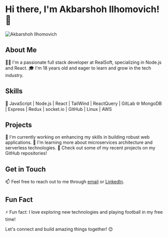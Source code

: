 # Hi there, I'm Akbarshoh Ilhomovich! 👋

![Akbarshoh Ilhomovich](https://th.bing.com/th/id/OIG1.xcA8sfagVZoq8_khdrXu?w=173&h=173&c=6&r=0&o=5&pid=ImgGn)

## About Me

👨‍💻 I'm a passionate full stack developer at RealSoft, specializing in Node.js and React.
🎓 I'm 18 years old and eager to learn and grow in the tech industry.

## Skills

🚀 JavaScript | Node.js | React | TailWind | ReactQuery | GitLab
🌐 MongoDB | Express | Redux | socket.io | GitHub | Linux | AWS

## Projects

🔭 I'm currently working on enhancing my skills in building robust web applications.
🌱 I'm learning more about microservices architecture and serverless technologies.
💼 Check out some of my recent projects on my GitHub repositories!

## Get in Touch

📫 Feel free to reach out to me through [email](mailto:bloghack9@gmail.com) or [LinkedIn](https://www.linkedin.com/in/akbarshoh-ilhomovich).

## Fun Fact

⚡ Fun fact: I love exploring new technologies and playing football in my free time!

Let's connect and build amazing things together! 😊
